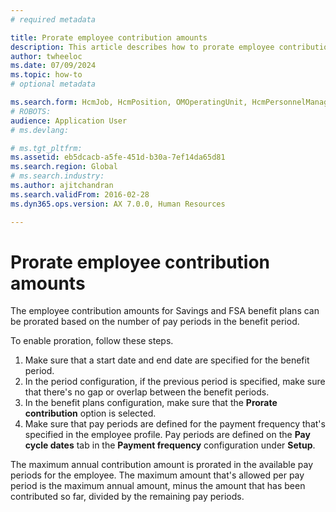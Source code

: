```yaml
---
# required metadata

title: Prorate employee contribution amounts
description: This article describes how to prorate employee contribution amounts.
author: twheeloc
ms.date: 07/09/2024
ms.topic: how-to
# optional metadata

ms.search.form: HcmJob, HcmPosition, OMOperatingUnit, HcmPersonnelManagementWorkspace
# ROBOTS: 
audience: Application User
# ms.devlang: 

# ms.tgt_pltfrm: 
ms.assetid: eb5dcacb-a5fe-451d-b30a-7ef14da65d81
ms.search.region: Global
# ms.search.industry: 
ms.author: ajitchandran
ms.search.validFrom: 2016-02-28
ms.dyn365.ops.version: AX 7.0.0, Human Resources

---
```


# Prorate employee contribution amounts

The employee contribution amounts for Savings and FSA benefit plans can be prorated based on the number of pay periods in the benefit period.

To enable proration, follow these steps.

1. Make sure that a start date and end date are specified for the benefit period.
2. In the period configuration, if the previous period is specified, make sure that there's no gap or overlap between the benefit periods.
3. In the benefit plans configuration, make sure that the **Prorate contribution** option is selected.
4. Make sure that pay periods are defined for the payment frequency that's specified in the employee profile. Pay periods are defined on the **Pay cycle dates** tab in the **Payment frequency** configuration under **Setup**.

The maximum annual contribution amount is prorated in the available pay periods for the employee. The maximum amount that's allowed per pay period is the maximum annual amount, minus the amount that has been contributed so far, divided by the remaining pay periods.
